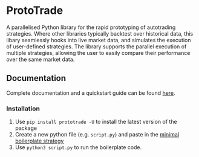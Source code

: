# ProtoTrade

A parallelised Python library for the rapid prototyping of autotrading strategies. Where other libraries typically backtest over historical data, this libary seamlessly hooks into live market data, and simulates the execution of user-defined strategies. The library supports the parallel execution of multiple strategies, allowing the user to easily compare their performance over the same market data.

## Documentation

Complete documentation and a quickstart guide can be found [here](https://scott943.github.io/Prototrade_Docs/quickstart.html).
                    
### Installation

1. Use `pip install prototrade -U` to install the latest version of the package
2. Create a new python file (e.g. `script.py`) and paste in the [minimal boilerplate strategy](<https://scott943.github.io/Prototrade_Docs/_modules/example_strategies/minimal_boilerplate.html#main>)
3. Use `python3 script.py` to run the boilerplate code. 
